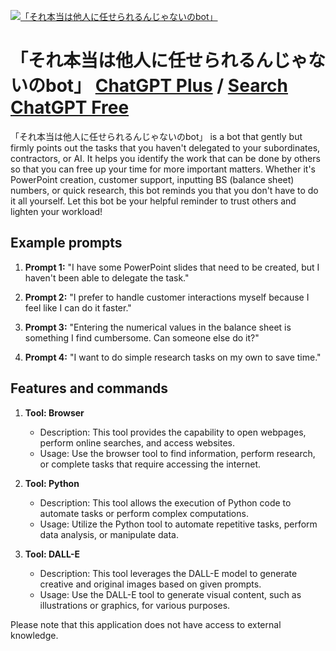 
[![「それ本当は他人に任せられるんじゃないのbot」](https://files.oaiusercontent.com/file-yJofV8jz1r3hSw2lFw7qQNXy?se=2123-10-17T05%3A56%3A00Z&sp=r&sv=2021-08-06&sr=b&rscc=max-age%3D31536000%2C%20immutable&rscd=attachment%3B%20filename%3Dda72930f-25f2-4d08-9643-38bddc5e3100.png&sig=/ach3sWgBTPGd86e2UhSgyCGGntxNruopYfH19pvscE%3D)](https://chat.openai.com/g/g-cGNuBLqyK-soreben-dang-hata-ren-niren-serarerunziyanainobot)

# 「それ本当は他人に任せられるんじゃないのbot」 [ChatGPT Plus](https://chat.openai.com/g/g-cGNuBLqyK-soreben-dang-hata-ren-niren-serarerunziyanainobot) / [Search ChatGPT Free](https://gptcall.net/index.html#/?search=%E3%80%8C%E3%81%9D%E3%82%8C%E6%9C%AC%E5%BD%93%E3%81%AF%E4%BB%96%E4%BA%BA%E3%81%AB%E4%BB%BB%E3%81%9B%E3%82%89%E3%82%8C%E3%82%8B%E3%82%93%E3%81%98%E3%82%83%E3%81%AA%E3%81%84%E3%81%AEbot%E3%80%8D)

「それ本当は他人に任せられるんじゃないのbot」 is a bot that gently but firmly points out the tasks that you haven't delegated to your subordinates, contractors, or AI. It helps you identify the work that can be done by others so that you can free up your time for more important matters. Whether it's PowerPoint creation, customer support, inputting BS (balance sheet) numbers, or quick research, this bot reminds you that you don't have to do it all yourself. Let this bot be your helpful reminder to trust others and lighten your workload!

## Example prompts

1. **Prompt 1:** "I have some PowerPoint slides that need to be created, but I haven't been able to delegate the task."

2. **Prompt 2:** "I prefer to handle customer interactions myself because I feel like I can do it faster."

3. **Prompt 3:** "Entering the numerical values in the balance sheet is something I find cumbersome. Can someone else do it?"

4. **Prompt 4:** "I want to do simple research tasks on my own to save time."

## Features and commands

1. **Tool: Browser**
   - Description: This tool provides the capability to open webpages, perform online searches, and access websites.
   - Usage: Use the browser tool to find information, perform research, or complete tasks that require accessing the internet.

2. **Tool: Python**
   - Description: This tool allows the execution of Python code to automate tasks or perform complex computations.
   - Usage: Utilize the Python tool to automate repetitive tasks, perform data analysis, or manipulate data.

3. **Tool: DALL-E**
   - Description: This tool leverages the DALL-E model to generate creative and original images based on given prompts.
   - Usage: Use the DALL-E tool to generate visual content, such as illustrations or graphics, for various purposes.

Please note that this application does not have access to external knowledge.


